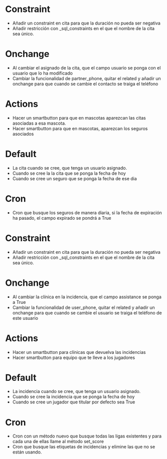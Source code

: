 # Constraint
* Añadir un constraint en cita para que la duración no pueda ser negativa
* Añadir restricción con _sql_constraints en el que el nombre de la cita sea único.

# Onchange
* Al cambiar el asignado de la cita, que el campo usuario se ponga con el usuario que lo ha modificado
* Cambiar la funcionalidad de partner_phone, quitar el related y añadir un onchange para que cuando se cambie el contacto se traiga el teléfono

# Actions
* Hacer un smartbutton para que en mascotas aparezcan las citas asociadas a esa mascota.
* Hacer smartbutton para que en mascotas, aparezcan los seguros asociados

# Default
* La cita cuando se cree, que tenga un usuario asignado.
* Cuando se cree la la cita que se ponga la fecha de hoy
* Cuando se cree un seguro que se ponga la fecha de ese dia

# Cron
* Cron que busque los seguros de manera diaria, si la fecha de expiración ha pasado, el campo expirado se pondrá a True



# Constraint
* Añadir un constraint en cita para que la duración no pueda ser negativa
* Añadir restricción con _sql_constraints en el que el nombre de la cita sea único.

# Onchange
* Al cambiar la clínica en la incidencia, que el campo assistance se ponga a True
* Cambiar la funcionalidad de user_phone, quitar el related y añadir un onchange para que cuando se cambie el usuario se traiga el teléfono de este usuario

# Actions
* Hacer un smartbutton para clínicas que devuelva las incidencias
* Hacer smartbutton para equipo que te lleve a los jugadores

# Default
* La incidencia cuando se cree, que tenga un usuario asignado.
* Cuando se cree la incidencia que se ponga la fecha de hoy
* Cuando se cree un jugador que titular por defecto sea True

# Cron
* Cron con un método nuevo que busque todas las ligas existentes y para cada una de ellas llame al método set_score
* Cron que busque las etiquetas de incidencias y elimine las que no se están usando.

